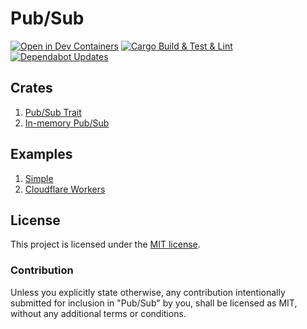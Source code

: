 # Pub/Sub

[![Open in Dev Containers](https://img.shields.io/static/v1?label=Dev%20Containers&message=Open&color=blue)](https://vscode.dev/redirect?url=vscode://ms-vscode-remote.remote-containers/cloneInVolume?url=https://github.com/arthurgubaidullin/pub-sub-rs) [![Cargo Build & Test & Lint](https://github.com/arthurgubaidullin/pub-sub-rs/actions/workflows/ci.yml/badge.svg)](https://github.com/arthurgubaidullin/pub-sub-rs/actions/workflows/ci.yml) [![Dependabot Updates](https://github.com/arthurgubaidullin/pub-sub-rs/actions/workflows/dependabot/dependabot-updates/badge.svg)](https://github.com/arthurgubaidullin/pub-sub-rs/actions/workflows/dependabot/dependabot-updates)

## Crates

1. [Pub/Sub Trait](pub-sub/trait/README.md)
1. [In-memory Pub/Sub](pub-sub/in-memory/README.md)

## Examples

1. [Simple](examples/simple)
1. [Cloudflare Workers](examples/worker)

## License

This project is licensed under the [MIT license](LICENSE).

### Contribution

Unless you explicitly state otherwise, any contribution intentionally submitted for inclusion in "Pub/Sub" by you, shall be licensed as MIT, without any additional terms or conditions.
